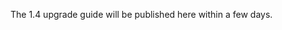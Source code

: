 <script>{
	"title": "jQuery Mobile 1.4 Upgrade Guide"
}</script>

The 1.4 upgrade guide will be published here within a few days.
